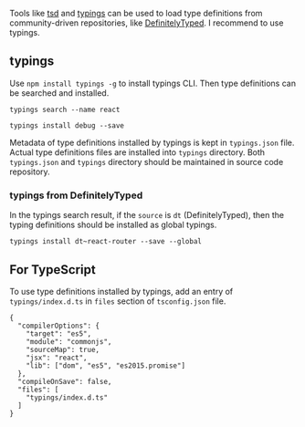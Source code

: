 Tools like [tsd](https://github.com/DefinitelyTyped/tsd) and [typings](https://github.com/typings/typings) can be used to load type definitions from community-driven repositories, like [DefinitelyTyped](https://github.com/DefinitelyTyped/DefinitelyTyped). I recommend to use typings.

## typings

Use `npm install typings -g` to install typings CLI. Then type definitions can be searched and installed.

```
typings search --name react

typings install debug --save
```

Metadata of type definitions installed by typings is kept in `typings.json` file. Actual type definitions files are installed into `typings` directory. Both `typings.json` and `typings` directory should be maintained in source code repository.

### typings from DefinitelyTyped

In the typings search result, if the `source` is `dt` (DefinitelyTyped), then the typing definitions should be installed as global typings.

```
typings install dt~react-router --save --global
```

## For TypeScript

To use type definitions installed by typings, add an entry of `typings/index.d.ts` in `files` section of `tsconfig.json` file.

```
{
  "compilerOptions": {
    "target": "es5",
    "module": "commonjs",
    "sourceMap": true,
    "jsx": "react",
    "lib": ["dom", "es5", "es2015.promise"]
  },
  "compileOnSave": false,
  "files": [
    "typings/index.d.ts"
  ]
}
```
